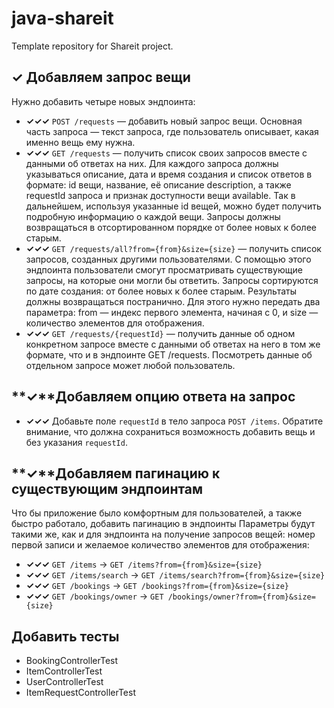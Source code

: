 # java-shareit
Template repository for Shareit project.

## **✓** Добавляем запрос вещи
Нужно добавить четыре новых эндпоинта:
* **✓✓✓** `POST /requests` — добавить новый запрос вещи. Основная часть запроса — текст запроса, где пользователь описывает, какая именно вещь ему нужна.
* **✓✓✓** `GET /requests` — получить список своих запросов вместе с данными об ответах на них. Для каждого запроса должны указываться описание, дата и время создания и список ответов в формате: id вещи, название, её описание description, а также requestId запроса и признак доступности вещи available. Так в дальнейшем, используя указанные id вещей, можно будет получить подробную информацию о каждой вещи. Запросы должны возвращаться в отсортированном порядке от более новых к более старым.
* **✓✓✓** `GET /requests/all?from={from}&size={size}` — получить список запросов, созданных другими пользователями. С помощью этого эндпоинта пользователи смогут просматривать существующие запросы, на которые они могли бы ответить. Запросы сортируются по дате создания: от более новых к более старым. Результаты должны возвращаться постранично. Для этого нужно передать два параметра: from — индекс первого элемента, начиная с 0, и size — количество элементов для отображения.
* **✓✓✓** `GET /requests/{requestId}` — получить данные об одном конкретном запросе вместе с данными об ответах на него в том же формате, что и в эндпоинте GET /requests. Посмотреть данные об отдельном запросе может любой пользователь.
## **✓**Добавляем опцию ответа на запрос
* **✓✓✓** Добавьте поле `requestId` в тело запроса `POST /items`. Обратите внимание, что должна сохраниться возможность добавить вещь и без указания `requestId`.
## **✓**Добавляем пагинацию к существующим эндпоинтам
Что бы приложение было комфортным для пользователей, а также быстро работало, добавить пагинацию в эндпоинты
Параметры будут такими же, как и для эндпоинта на получение запросов вещей: номер первой записи и желаемое количество элементов для отображения:
* **✓✓✓** `GET /items` -> `GET /items?from={from}&size={size}`
* **✓✓✓** `GET /items/search` -> `GET /items/search?from={from}&size={size}`
* **✓✓✓** `GET /bookings` -> `GET /bookings?from={from}&size={size}`
* **✓✓✓** `GET /bookings/owner` -> `GET /bookings/owner?from={from}&size={size}`
## Добавить тесты
* BookingControllerTest
* ItemControllerTest
* UserControllerTest
* ItemRequestControllerTest
